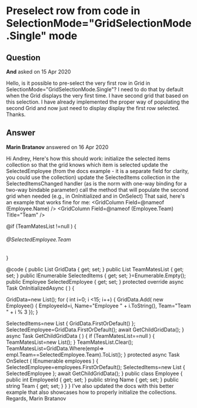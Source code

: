 # Preselect row from code in SelectionMode="GridSelectionMode.Single" mode

## Question

**And** asked on 15 Apr 2020

Hello, is it possible to pre-select the very first row in Grid in SelectionMode="GridSelectionMode.Single"? I need to do that by default when the Grid displays the very first time. I have second grid that based on this selection. I have already implemented the proper way of populating the second Grid and now just need to display display the first row selected. Thanks.

## Answer

**Marin Bratanov** answered on 16 Apr 2020

Hi Andrey, Here's how this should work: initialize the selected items collection so that the grid knows which item is selected update the SelectedEmployee (from the docs example - it is a separate field for clarity, you could use the collection) update the SelectedItems collection in the SelectedItemsChanged handler (as is the norm with one-way binding for a two-way bindable parameter) call the method that will populate the second grid when needed (e.g., in OnInitialized and in OnSelect) That said, here's an example that works fine for me: <TelerikGrid Data=@GridData
SelectionMode="GridSelectionMode.Single" SelectedItemsChanged="@((IEnumerable<Employee> employeeList)=> OnSelect(employeeList))" SelectedItems="@SelectedItems" Pageable="true" Height="300px">
<GridColumns>
<GridColumn Field=@nameof (Employee.Name) />
<GridColumn Field=@nameof (Employee.Team) Title="Team" />
</GridColumns>
</TelerikGrid>

@if (TeamMatesList !=null )
{
<h6>@SelectedEmployee.Team</h6>
<TelerikGrid Data="@TeamMatesList">
<GridColumns>
<GridColumn Field=@nameof (Employee.Name) />
</GridColumns>
</TelerikGrid>
}

@code { public List<Employee> GridData { get; set; } public List<Employee> TeamMatesList { get; set; } public IEnumerable<Employee> SelectedItems { get; set; }=Enumerable.Empty<Employee>(); public Employee SelectedEmployee { get; set; } protected override async Task OnInitializedAsync ( ) {

GridData=new List<Employee>(); for ( int i=0; i <15; i++)
{
GridData.Add( new Employee()
{
EmployeeId=i,
Name="Employee " + i.ToString(),
Team="Team " + i % 3 });
}

SelectedItems=new List<Employee> { GridData.FirstOrDefault() };
SelectedEmployee=GridData.FirstOrDefault(); await GetChildGridData();
} async Task GetChildGridData ( ) { if (TeamMatesList==null )
{
TeamMatesList=new List<Employee>();
}
TeamMatesList.Clear();
TeamMatesList=GridData.Where(empl=> empl.Team==SelectedEmployee.Team).ToList();
} protected async Task OnSelect ( IEnumerable<Employee> employees ) {
SelectedEmployee=employees.FirstOrDefault();
SelectedItems=new List<Employee> { SelectedEmployee }; await GetChildGridData();
} public class Employee { public int EmployeeId { get; set; } public string Name { get; set; } public string Team { get; set; }
}
} I've also updated the docs with this better example that also showcases how to properly initialize the collections. Regards, Marin Bratanov
